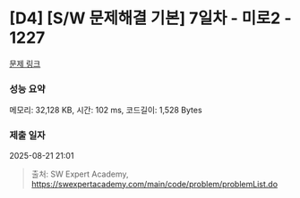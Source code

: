 # [D4] [S/W 문제해결 기본] 7일차 - 미로2 - 1227 

[문제 링크](https://swexpertacademy.com/main/code/problem/problemDetail.do?contestProbId=AV14wL9KAGkCFAYD) 

### 성능 요약

메모리: 32,128 KB, 시간: 102 ms, 코드길이: 1,528 Bytes

### 제출 일자

2025-08-21 21:01



> 출처: SW Expert Academy, https://swexpertacademy.com/main/code/problem/problemList.do